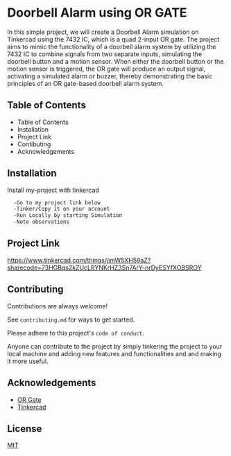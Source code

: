 
# Doorbell Alarm using OR GATE


In this simple project, we will create a Doorbell Alarm simulation on Tinkercad using the 7432 IC, which is a quad 2-input OR gate. The project aims to mimic the functionality of a doorbell alarm system by utilizing the 7432 IC to combine signals from two separate inputs, simulating the doorbell button and a motion sensor. When either the doorbell button or the motion sensor is triggered, the OR gate will produce an output signal, activating a simulated alarm or buzzer, thereby demonstrating the basic principles of an OR gate-based doorbell alarm system.


## Table of Contents

- Table of Contents  
- Installation   
- Project Link   
- Contibuting  
- Acknowledgements


## Installation

Install my-project with tinkercad

```bash
  -Go to my project link below
  -Tinker/Copy it on your account
  -Run Locally by starting Simulation
  -Note observations
```
    
## Project Link

https://www.tinkercad.com/things/jimW5XH59aZ?sharecode=73HGBqs2kZUcLRYNKrHZ3Sn7ArY-nrDyESYfXOBSROY
## Contributing

Contributions are always welcome!

See `contributing.md` for ways to get started.

Please adhere to this project's `code of conduct`.

Anyone can contribute to the project by simply tinkering the project to your local machine and adding new features and functionalities and and making it more useful.
## Acknowledgements

 - [OR Gate](https://www.electrical4u.com/logical-or-gate/)
 - [Tinkercad](https://www.tinkercad.com/)



## License

[MIT](https://choosealicense.com/licenses/mit/)

